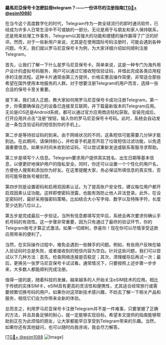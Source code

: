 **羅馬尼亞保号卡怎麽註冊telegram？——一份详尽的注册指南[[TG💪+ @esim1088](https://t.me/s/esim1088)]**

在当今这个高度数字化的时代，Telegram作为一款全球流行的即时通讯软件，已经成为许多人日常生活中不可或缺的一部分。无论是用于与朋友和家人保持联系，还是用来处理工作事务，Telegram以其强大的功能和便捷的操作赢得了广泛的好评。然而，对于一些新用户来说，尤其是在使用国际号码注册时，可能会遇到各种问题。今天，我们就以罗马尼亚保号卡为例，为大家详细介绍如何顺利注册Telegram。

首先，让我们了解一下什么是罗马尼亚保号卡。简单来说，这是一种专门为海外用户设计的虚拟号码服务，用户可以通过它接收短信验证码，并借此完成各类应用程序的注册流程。这种卡片通常由第三方提供，价格实惠且操作简便，非常适合那些希望在国外使用本地服务的人群。对于想要注册Telegram的用户而言，选择一张合适的保号卡至关重要。

接下来，我们进入正题，教大家如何用罗马尼亚保号卡成功注册Telegram。第一步，你需要确保自己的设备已连接至互联网，并下载最新版本的Telegram应用。无论是iOS还是Android系统，都可以通过官方应用商店轻松获取。安装完成后，打开应用并点击“注册”按钮，输入你的罗马尼亚保号卡号码。此时，系统会自动发送一条包含验证码的短信到你的手机上。

第二步是等待验证码的到来。由于网络状况的不同，这条短信可能需要几分钟才能到达。在此期间，请保持耐心，并检查手机是否开启了垃圾短信过滤功能，以免遗漏重要信息。如果长时间未收到验证码，可以尝试重新发送或联系客服寻求帮助。

第三步是填写个人信息。Telegram要求用户提供真实姓名、出生日期等基本信息，以便更好地保护用户的隐私安全。同时，你还可以设置一个个性化的用户名，方便他人搜索和添加你为好友。在这里提醒大家，务必保证所填信息的真实性，否则可能导致账号被封禁。

第四步则是设置密码和启用双因素认证。为了提高账户安全性，建议每位用户都开启双因素认证功能。这样即使密码泄露，也能有效防止他人非法登录。此外，在设定密码时，最好采用强密码策略，比如结合大小写字母、数字以及特殊字符，长度至少达到八位以上。

第五步是完成最后一步验证。当所有信息都填写完毕后，系统会再次要求你确认手机号码的有效性。这一步骤非常重要，因为只有通过了最终的验证环节，你的Telegram账号才算正式激活。如果一切顺利，恭喜你！现在你可以尽情享受这款应用带来的便利了。

当然，在实际操作过程中，难免会遇到一些棘手的问题。例如，有些用户反映在输入验证码时总是失败，或者接收到的短信内容为空白。针对这些问题，我们可以尝试以下几种方法：首先，检查网络连接是否稳定；其次，清理缓存后再试一次；最后，更换另一张罗马尼亚保号卡试试看。通常情况下，只要按照上述步骤一步步来，大多数人都能顺利完成注册。

值得一提的是，随着科技的发展，越来越多的人开始关注eSIM技术的应用。相比于传统的实体SIM卡，eSIM具有更高的灵活性和便携性，尤其适合经常旅行或需要频繁切换号码的用户。如果你对这项新技术感兴趣，不妨去了解一下相关产品和服务，相信它们会为你带来全新的体验。

总而言之，利用罗马尼亚保号卡注册Telegram并不是一件难事，只要掌握了正确的方法，并且具备足够的耐心，就一定能够实现目标。希望本文提供的指南能够帮助到正在为此烦恼的朋友，让大家都能早日享受到Telegram带来的乐趣。当然，如果你还有其他疑问，也可以随时向我咨询，我会尽力解答。

[[TG💪+ @esim1088](https://t.me/s/esim1088) ![Image](https://i.postimg.cc/4NQfJmqS/Snipaste-2025-05-13-00-14-12.png)]